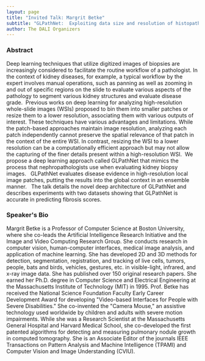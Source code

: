 ```yaml
---
layout: page
title: "Invited Talk: Margrit Betke"
subtitle: "GLPathNet:  Exploiting data size and resolution of histopathologic images with a Global-Local Pathology Network"
author: The DALI Organizers
---
```


### Abstract

Deep learning techniques that utilize digitized images of biopsies are increasingly considered to facilitate the routine workflow of a pathologist. In the context of kidney diseases, for example, a typical workflow by the expert involves manual operations, such as panning as well as zooming in and out of specific regions on the slide to evaluate various aspects of the pathology to segment various kidney structures and evaluate disease grade.  Previous works on deep learning for analyzing high-resolution whole-slide images (WSIs) proposed to bin them into smaller patches or resize them to a lower resolution, associating them with various outputs of interest. These techniques have various advantages and limitations. While the patch-based approaches maintain image resolution, analyzing each patch independently cannot preserve the spatial relevance of that patch in the context of the entire WSI. In contrast, resizing the WSI to a lower resolution can be a computationally efficient approach but may not allow the capturing of the finer details present within a high-resolution WSI.  We propose a deep learning approach called GLPathNet that mimics the process that nephropathologists use when evaluating kidney biopsy images.   GLPathNet evaluates disease evidence in high-resolution local image patches, putting the results into the global context in an ensemble manner.   The talk details the novel deep architecture of GLPathNet and describes experiments with two datasets showing that GLPathNet is accurate in predicting fibrosis scores.

### Speaker's Bio

Margrit Betke is a Professor of Computer Science at Boston University, where she co-leads the Artificial Intelligence Research Initiative and the Image and Video Computing Research Group. She conducts research in computer vision, human-computer interfaces, medical image analysis, and application of machine learning. She has developed 2D and 3D methods for detection, segmentation, registration, and tracking of live cells, tumors, people, bats and birds, vehicles, gestures, etc. in visible-light, infrared, and x-ray image data. She has published over 150 original research papers. She earned her Ph.D. degree in Computer Science and Electrical Engineering at the Massachusetts Institute of Technology (MIT) in 1995. Prof. Betke has received the National Science Foundation Faculty Early Career Development Award for developing "Video-based Interfaces for People with Severe Disabilities." She co-invented the "Camera Mouse," an assistive technology used worldwide by children and adults with severe motion impairments. While she was a Research Scientist at the Massachusetts General Hospital and Harvard Medical School, she co-developed the first patented algorithms for detecting and measuring pulmonary nodule growth in computed tomography. She is an Associate Editor of the journals IEEE Transactions on Pattern Analysis and Machine Intelligence (TPAMI) and Computer Vision and Image Understanding (CVIU).
